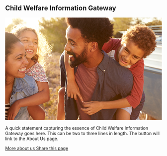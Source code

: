 <section class="usa-hero hero-landing" aria-label="Introduction">
  <div class="grid-container">
    <div class="usa-hero__callout">
      <h1 class="usa-hero__heading">
        <span class="usa-hero__heading--alt">Child Welfare Information Gateway</span>
      </h1> 
      <div class="hero-image"><img src="/assets/icons/images/main-hero.jpg" /></div>
      <p>A quick statement capturing the essence of Child Welfare Information Gateway goes here. This can be two to three lines in length. The button will link to the About Us page.</p>
      <div class="hero-btns">
        <a class="usa-button hero-landing-button"
          href="{{ hero.button.href | relative_url }}">
          More about us
        </a>
        <a class="share-page" href="">
          Share this page <i class="fa-solid fa-share-nodes"></i>
        </a>
      </div>
    </div>
  </div>
</section>
